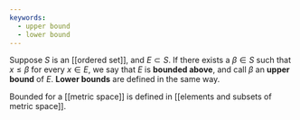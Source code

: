 ```yaml
---
keywords:
  - upper bound
  - lower bound
---
```


Suppose $S$ is an [[ordered set]], and $E\subset S$. If there exists a $\beta\in S$ such that $x\le\beta$ for every $x\in E$, we say that $E$ is **bounded above**, and call $\beta$ an **upper bound** of $E$.
**Lower bounds** are defined in the same way.

Bounded for a [[metric space]] is defined in [[elements and subsets of metric space]]. 